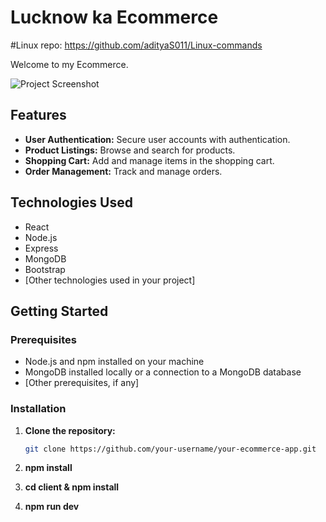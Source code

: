 # Lucknow ka Ecommerce
#Linux repo: https://github.com/adityaS011/Linux-commands

Welcome to my Ecommerce.

![Project Screenshot](https://github.com/adityaS011/Ecommerce_app/blob/main/ss/ecom_ss.png)

## Features

- **User Authentication:** Secure user accounts with authentication.
- **Product Listings:** Browse and search for products.
- **Shopping Cart:** Add and manage items in the shopping cart.
- **Order Management:** Track and manage orders.

## Technologies Used

- React
- Node.js
- Express
- MongoDB
- Bootstrap
- [Other technologies used in your project]

## Getting Started

### Prerequisites

- Node.js and npm installed on your machine
- MongoDB installed locally or a connection to a MongoDB database
- [Other prerequisites, if any]

### Installation

1. **Clone the repository:**

   ```bash
   git clone https://github.com/your-username/your-ecommerce-app.git

2. **npm install**

2. **cd client & npm install**

4. **npm run dev**

   
